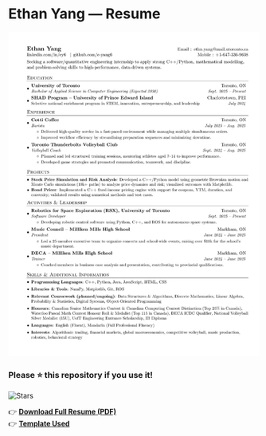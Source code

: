 # Ethan Yang — Resume

[![Resume Preview](https://github.com/e-yang6/personal-resume/blob/main/Ethan_Yang_Resume_Preview.jpg)](https://github.com/e-yang6/personal-resume/blob/main/Ethan_Yang_Resume.pdf)

### Please ⭐ this repository if you use it!
![Stars](https://img.shields.io/github/stars/e-yang6/personal-resume)

👉 **[Download Full Resume (PDF)](Ethan_Yang_Resume.pdf)** \
👉 **[Template Used](https://github.com/sb2nov/resume)**

